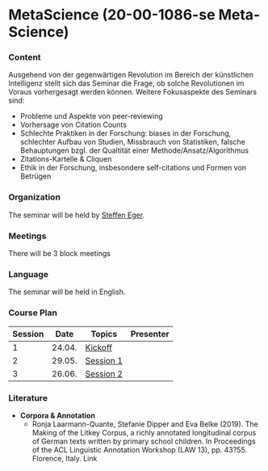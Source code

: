 # MetaScience (20-00-1086-se Meta-Science)


### Content 

Ausgehend von der gegenwärtigen Revolution im Bereich der künstlichen Intelligenz stellt sich das Seminar die Frage, ob solche Revolutionen im Voraus vorhergesagt werden können. Weitere Fokusaspekte des Seminars sind:
- Probleme und Aspekte von peer-reviewing
- Vorhersage von Citation Counts
- Schlechte Praktiken in der Forschung: biases in der Forschung, schlechter Aufbau von Studien, Missbrauch von Statistiken, falsche Behauptungen bzgl. der Qualtität einer Methode/Ansatz/Algorithmus
- Zitations-Kartelle & Cliquen
- Ethik in der Forschung, insbesondere self-citations und Formen von Betrügen

### Organization
The seminar will be held by [Steffen Eger](https://www.informatik.tu-darmstadt.de/aiphes/aiphes/irg_position/index.en.jsp).
### Meetings
There will be 3 block meetings
### Language
The seminar will be held in English.

### Course Plan

|Session|Date|Topics|Presenter|
|-|------|---------------------------|-------------|
|1 | 24.04. | [Kickoff]() |  ||
|2 | 29.05. | [Session 1]() |  ||
|3 | 26.06. | [Session 2]()  ||

### Literature

- **Corpora & Annotation**
   - Ronja Laarmann-Quante, Stefanie Dipper and Eva Belke (2019). The Making of the Litkey Corpus, a richly annotated longitudinal corpus of German texts written by primary school children. In Proceedings of the ACL Linguistic Annotation Workshop (LAW 13), pp. 43?55. Florence, Italy. Link
